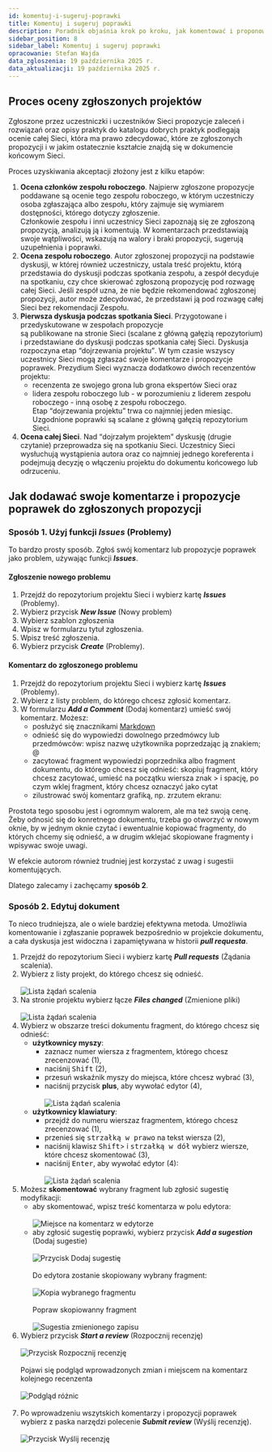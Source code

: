 ```yaml
---
id: komentuj-i-sugeruj-poprawki
title: Komentuj i sugeruj poprawki
description: Poradnik objaśnia krok po kroku, jak komentować i proponować poprawki. 
sidebar_position: 8
sidebar_label: Komentuj i sugeruj poprawki
opracowanie: Stefan Wajda
data_zgloszenia: 19 października 2025 r.
data_aktualizacji: 19 października 2025 r.
---
```


## Proces oceny zgłoszonych projektów 
Zgłoszone przez uczestniczki i uczestników Sieci propozycje zaleceń i rozwiązań oraz opisy praktyk do katalogu dobrych praktyk podlegają ocenie całej Sieci, która ma prawo zdecydować, które ze zgłoszonych propozycji i w jakim ostatecznie kształcie znajdą się w dokumencie końcowym Sieci.

Proces uzyskiwania akceptacji złożony jest z kilku etapów:

1. **Ocena członków zespołu roboczego**. Najpierw zgłoszone propozycje poddawane są ocenie tego zespołu
   roboczego, w którym uczestniczy osoba zgłaszająca albo zespołu, który zajmuje się wymiarem dostępności, którego dotyczy zgłoszenie.<br/>
   Członkowie zespołu i inni uczestnicy Sieci zapoznają się ze zgłoszoną propozycją, analizują ją i komentują. W komentarzach przedstawiają swoje wątpliwości, wskazują na walory i braki propozycji, sugerują uzupełnienia i poprawki.
2. **Ocena zespołu roboczego**. Autor zgłoszonej propozycji na podstawie dyskusji, w której również
   uczestniczy, ustala treść projektu, którą przedstawia do dyskusji podczas spotkania zespołu, a zespół decyduje na spotkaniu, czy chce skierować zgłoszoną propozycję pod rozwagę całej Sieci. Jeśli zespół uzna, że nie będzie rekomendować zgłoszonej propozycji, autor może zdecydować, że przedstawi ją pod rozwagę całej Sieci bez rekomendacji Zespołu.
3. **Pierwsza dyskusja podczas spotkania Sieci**. Przygotowane i przedyskutowane w zespołach propozycje  
   są publikowane na stronie Sieci (scalane z główną gałęzią repozytorium) i przedstawiane do dyskusji podczas spotkania całej Sieci. Dyskusja rozpoczyna etap <q>dojrzewania projektu</q>. W tym czasie wszyscy uczestnicy Sieci mogą zgłaszać swoje komentarze i propozycje poprawek. Prezydium Sieci wyznacza dodatkowo dwóch recenzentów projektu:
   - recenzenta ze swojego grona lub grona ekspertów Sieci oraz 
   - lidera zespołu roboczego lub - w porozumieniu z liderem zespołu roboczego - inną osobę z zespołu roboczego.
   <br/>Etap <q>dojrzewania projektu</q> trwa co najmniej jeden miesiąc. Uzgodnione poprawki są scalane z główną gałęzią repozytorium Sieci. 
4. **Ocena całej Sieci**. Nad <q>dojrzałym projektem</q> dyskusję (drugie czytanie) przeprowadza się na spotkaniu Sieci. Uczestnicy Sieci wysłuchują wystąpienia autora oraz co najmniej jednego koreferenta i podejmują decyzję o włączeniu projektu do dokumentu końcowego lub odrzuceniu.

## Jak dodawać swoje komentarze i propozycje poprawek do zgłoszonych propozycji

### Sposób 1. Użyj funkcji *<em lang="en">Issues</em>* (Problemy)

To bardzo prosty sposób. Zgłoś swój komentarz lub propozycje poprawek jako problem, używając funkcji **<em lang="en">Issues</em>**.  

#### Zgłoszenie nowego problemu
1. Przejdź do repozytorium projektu Sieci i wybierz kartę **<em lang="en">Issues</em>** (Problemy).
2. Wybierz przycisk **<em lang="en">New Issue</em>** (Nowy problem)
3. Wybierz szablon zgłoszenia
4. Wpisz w formularzu tytuł zgłoszenia. 
5. Wpisz treść zgłoszenia. 
6. Wybierz przycisk **<em lang="en">Create</em>** (Problemy).

#### Komentarz do zgłoszonego problemu
1. Przejdź do repozytorium projektu Sieci i wybierz kartę **<em lang="en">Issues</em>** (Problemy).
2. Wybierz z listy problem, do którego chcesz zgłosić komentarz.
3. W formularzu **<em lang="en">Add a Comment</em>** (Dodaj komentarz) umieść swój komentarz. Możesz:
   - posłużyć się znacznikami [Markdown](../poradniki/poradnik-do-markdown)
   - odnieść się do wypowiedzi dowolnego przedmówcy lub przedmówców: wpisz nazwę użytkownika poprzedzając ją znakiem; @
   - zacytować fragment wypowiedzi poprzednika albo fragment dokumentu, do którego chcesz się odnieść: skopiuj fragment, który chcesz zacytować, umieść na początku wiersza znak &gt; i spację, po czym wklej fragment, który chcesz oznaczyć jako cytat
   - zilustrować swój komentarz grafiką,  np. zrzutem ekranu: 

Prostota tego sposobu jest i ogromnym walorem, ale ma też swoją cenę. Żeby odnosić się do konretnego dokumentu, trzeba go otworzyć w nowym oknie, by w jednym oknie czytać i ewentualnie kopiować fragmenty, do których chcemy się odnieść, a w drugim wklejać skopiowane fragmenty i wpisywac swoje uwagi. 

W efekcie autorom również trudniej jest korzystać z uwag i sugestii komentujących.

Dlatego zalecamy i zachęcamy **sposób 2**.

### Sposób 2. Edytuj dokument
To nieco trudniejsza, ale o wiele bardziej efektywna metoda. Umożliwia komentowanie i zgłaszanie poprawek bezpośrednio w projekcie dokumentu, a cała dyskusja jest widoczna i zapamiętywana w historii **<em lang="en">pull requesta</em>**.

1. Przejdź do repozytorium Sieci i wybierz kartę **<em lang="en">Pull requests</em>** (Żądania scalenia).
2. Wybierz z listy projekt, do którego chcesz się odnieść. <br /><br />
   ![Lista żądań scalenia](./img/komentuj-lista-projektow.png)
3. Na stronie projektu wybierz łącze **<em lang="en">Files changed</em>** (Zmienione pliki)<br /><br />
   ![Lista żądań scalenia](./img/komentuj-wybierz-lacze-zmienione-pliki.png)
4. Wybierz w obszarze treści dokumentu fragment, do którego chcesz się odnieść:
   - **użytkownicy myszy**: 
     - zaznacz numer wiersza z fragmentem, którego chcesz zrecenzować (1), 
     - naciśnij <kbd>Shift</kbd> (2), 
     - przesuń wskaźnik myszy do miejsca, które chcesz wybrać (3), 
     - naciśnij przycisk **plus**, aby wywołać edytor (4), <br /><br />
   ![Lista żądań scalenia](./img/komentuj-wybierz-fragment-mysza.png)
   - **użytkownicy klawiatury**: 
     - przejdź do numeru wierszaz fragmentem, którego chcesz zrecenzować (1),
     - przenieś się <kbd>strzałką w prawo</kbd> na tekst wiersza (2), 
     - naciśnij klawisz <kbd>Shift</kbd>> i <kbd>strzałką w dół</kbd> wybierz wiersze, które chcesz skomentować (3), 
     - naciśnij <kbd>Enter</kbd>, aby wywołać edytor (4): <br /><br />
   ![Lista żądań scalenia](./img/komentuj-wybierz-fragment-klawiatura.png)
5. Możesz **skomentować** wybrany fragment lub zgłosić sugestię modyfikacji:
   - aby skomentować, wpisz treść komentarza w polu edytora: <br /><br />
    ![Miejsce na komentarz w edytorze](./img/komentuj-dodaj-komentarz.png)
   - aby zgłosić sugestię poprawki, wybierz przycisk **<em lang="en">Add a sugestion</em>** (Dodaj sugestie)<br /><br />
    ![Przycisk Dodaj sugestię](./img/komentuj-dodaj-sugestie.png)<br /><br />
    Do edytora zostanie skopiowany wybrany fragment: <br/><br />
    ![Kopia wybranego fragmentu](./img/komentuj-dodaj-sugestie-cytat.png)<br /><br />
    Popraw skopiowanny fragment<br /><br />
    ![Sugestia zmienionego zapisu](./img/komentuj-dodaj-sugestie-sugestia.png)
6. Wybierz przycisk **<em lang="en">Start a review</em>** (Rozpocznij recenzję)<br /><br />
    ![Przycisk Rozpocznij recenzję](./img/komentuj-dodaj-sugestie-start-review.png)<br /><br />
    Pojawi się podgląd wprowadzonych zmian i miejscem na komentarz kolejnego recenzenta<br /><br />
    ![Podgląd różnic](./img/komentuj-dodaj-sugestie-roznice.png)<br /><br />
7. Po wprowadzeniu wszytskich komentarzy i propozycji poprawek wybierz z paska narzędzi polecenie **<em lang="en">Submit review</em>** (Wyślij recenzję).<br /><br />
    ![Przycisk Wyślij recenzję](./img/komentuj-submit-review.png)




